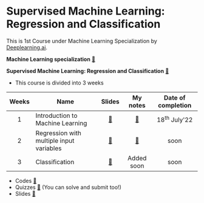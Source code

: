 # Supervised Machine Learning: Regression and Classification
This is 1st Course under Machine Learning Specialization by [Deeplearning.ai](https://www.deeplearning.ai/).

**Machine Learning specialization** [🔗](https://www.coursera.org/specializations/machine-learning-introduction)

**Supervised Machine Learning: Regression and Classification** [🔗](https://www.coursera.org/learn/machine-learning?specialization=machine-learning-introduction)

- This course is divided into 3 weeks

| Weeks | Name                                     | Slides | My notes   | Date of completion |
|:-----:|------------------------------------------|:------:|:----------:|:------------------:|
| 1     | Introduction to Machine Learning         | [🔗](./slides/Week%201%20-%20Intro%20to%20ML.pdf) | [🔗](./Week%201%20-%20Intro%20to%20ML/) | 18<sup>th</sup> July'22 |
| 2     | Regression with multiple input variables | [🔗](./slides/Week%202%20-%20Regression%20with%20multiple%20input%20variables.pdf) | [🔗](Week%202%20-%20Regression%20with%20multiple%20input%20variables/) | soon |
| 3     | Classification                           | [🔗](./slides/Week%203%20-%20Classification.pdf) | Added soon | soon |

- Codes [🔗](./codes/)
- Quizzes [🔗](./quizzes/) (You can solve and submit too!)
- Slides [🔗](./slides/)
